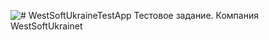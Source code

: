 ![# WestSoftUkraineTestApp
Тестовое задание. Компания WestSoftUkrainet](https://github.com/Pahanuch/WestSoftUkraineTestApp/blob/master/Screen_monitors.png?raw=true "Screen Monitors")
